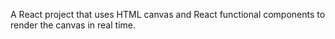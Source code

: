 A React project that uses HTML canvas and React functional components to render the canvas in real time.
